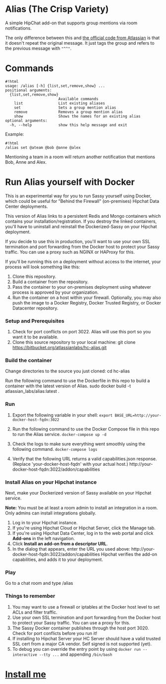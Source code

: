 # Alias (The Crisp Variety) #

A simple HipChat add-on that supports group mentions via room notifications.

The only difference between this and [the official code from Atlassian]() 
is that it doesn't repeat the original message.  It just tags the group
and refers to the previous message with `"^^"`.

# Commands #

```
#!html
usage: /alias [-h] {list,set,remove,show} ...
positional arguments:
  {list,set,remove,show}
                        Available commands
    list                List existing aliases
    set                 Sets a group mention alias
    remove              Removes a group mention alias
    show                Shows the names for an existing alias
optional arguments:
  -h, --help            show this help message and exit

```
Example:
```
#!html
/alias set @ateam @bob @anne @alex

```
Mentioning a team in a room will return another notification that mentions Bob, Anne and Alex.

# Run Alias yourself with Docker #

This is an experimental way for you to run Sassy yourself using Docker, which could be useful for "Behind the Firewall" (on-premises) Hipchat Data Center deployments.

This version of Alias links to a persistent Redis and Mongo containers which contains your installation/registration. If you destroy the linked containers, you'll have to uninstall and reinstall the Dockerized-Sassy on your Hipchat deployment.

If you decide to use this in production, you'll want to use your own SSL termination and port forwarding from the Docker host to protect your Sassy traffic. You can use a proxy such as NGINX or HAProxy for this.

If you'll be running this on a deployment without access to the internet, your process will look something like this:

1. Clone this repository.
2. Build a container from the repository.
3. Pass the container to your on-premises deployment using whatever process is approved by your organization.
4. Run the container on a host within your firewall. Optionally, you may also push the image to a Docker Registry, Docker Trusted Registry, or Docker Datacenter repository.


### Setup and Prerequisites ###

1. Check for port conflicts on port 3022. Alias will use this port so you want it to be available.
2. Clone this source repository to your local machine: git clone https://bitbucket.org/atlassianlabs/hc-alias.git

### Build the container ###

Change directories to the source you just cloned: cd hc-alias

Run the following command to use the Dockerfile in this repo to build a container with the latest version of Alias. sudo docker build -t atlassian_labs/alias:latest .

### Run ###

1. Export the following variable in your shell: `export BASE_URL=http://your-docker-host-fqdn:3022`

2. Run the following command to use the Docker Compose file in this repo to run the Alias service. `docker-compose up -d`

3. Check the logs to make sure everything went smoothly using the following command.  `docker-compose logs`

4. Verify that the following URL returns a valid capabilities.json response. (Replace 'your-docker-host-fqdn' with your actual host.) http://your-docker-host-fqdn:3022/addon/capabilities

### Install Alias on your Hipchat instance ###
Next, make your Dockerized version of Sassy available on your Hipchat service.

**Note:** You must be at least a room admin to install an integration in a room. Only admins can install
integrations globally.

1. Log in to your Hipchat instance.
2. If you're using Hipchat Cloud or Hipchat Server, click the Manage tab.
3. If you're using Hipchat Data Center, log in to the web portal and click **Add-ons** in the left navigation.
4. Click **Install an add-on from a descriptor URL**.
5. In the dialog that appears, enter the URL you used above: http://your-docker-host-fqdn:3022/addon/capabilities Hipchat verifies the add-on capabilities, and adds it to your deployment.

### Play ###

Go to a chat room and type /alias

### Things to remember ###

1. You may want to use a firewall or iptables at the Docker host level to set ACLs and filter traffic.
2. Use your own SSL termination and port forwarding from the Docker host to protect your Sassy traffic. You can use a proxy for this.
3. The Sassy Docker container publishes through the host port 3020. Check for port conflicts before you run it!
4. If installing to Hipchat Server your HC Server should have a valid trusted SSL cert from a major CA vendor. Self signed is not supported (yet).
5. To debug you can override the entry point by using `docker run --interactive --tty ...` and appending `/bin/bash`



# [Install me](https://hipchat.com/addons/install?url=https%3A%2F%2Fhc-alias.herokuapp.com) ###